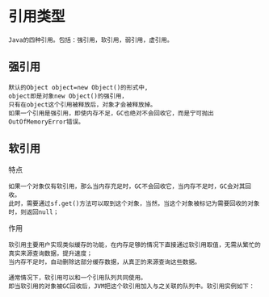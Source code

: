 
# 引用类型

	Java的四种引用。包括：强引用，软引用，弱引用，虚引用。

## 强引用

    默认的Object object=new Object()的形式中,
    object即是对象new Object()的强引用，
    只有在object这个引用被释放后，对象才会被释放掉。
    如果一个引用是强引用，即使内存不足，GC也绝对不会回收它，而是宁可抛出OutOfMemoryError错误。
    
    
##  软引用

特点
    
    如果一个对象仅有软引用，那么当内存充足时，GC不会回收它，当内存不足时，GC会对其回收。
    此时，需要通过sf.get()方法可以取到这个对象，当然，当这个对象被标记为需要回收的对象时，则返回null；

作用

    软引用主要用户实现类似缓存的功能，在内存足够的情况下直接通过软引用取值，无需从繁忙的真实来源查询数据，提升速度；
    当内存不足时，自动删除这部分缓存数据，从真正的来源查询这些数据。

    通常情况下，软引用可以和一个引用队列共同使用。
    即当软引用的对象被GC回收后，JVM把这个软引用加入与之关联的队列中。软引用实例如下：


